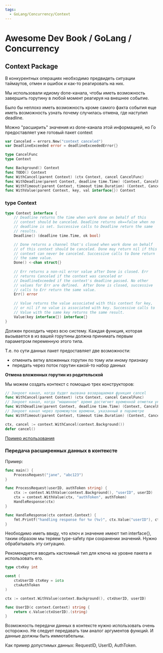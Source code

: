 ```yaml
---
tags:
  - GoLang/Concurrency/Context
---
```

# Awesome Dev Book / GoLang / Concurrency 

## Context Package

В конкурентных операциях необходимо предвидеть ситуации таймаутов, отмен и ошибок и как-то реагировать на них. 

Мы использовали идиому done-канала, чтобы иметь возможность завершить горутину в любой момент реагируя на внешнее событие. 

Было бы неплохо иметь возможность кроме самого факта события еще иметь возможность узнать почему случилась отмена, где наступил deadline. 

Можно "расширить" значения из done-канала этой информацией, но Го предоставляет уже готовый пакет context

```go
var Canceled = errors.New("context canceled")
var DeadlineExceeded error = deadlineExceededError{}

type CancelFunc
type Context

func Background() Context
func TODO() Context
func WithCancel(parent Context) (ctx Context, cancel CancelFunc)
func WithDeadline(parent Context, deadline time.Time) (Context, CancelFunc)
func WithTimeout(parent Context, timeout time.Duration) (Context, CancelFunc)
func WithValue(parent Context, key, val interface{}) Context
```

### type Context

```go
type Context interface {
    // Deadline returns the time when work done on behalf of this
    // context should be canceled. Deadline returns ok==false when no
    // deadline is set. Successive calls to Deadline return the same
    // results.
    Deadline() (deadline time.Time, ok bool)

    // Done returns a channel that's closed when work done on behalf
    // of this context should be canceled. Done may return nil if this
    // context can never be canceled. Successive calls to Done return
    // the same value.
    Done() <-chan struct{}
	
    // Err returns a non-nil error value after Done is closed. Err
    // returns Canceled if the context was canceled or
    // DeadlineExceeded if the context's deadline passed. No other
    // values for Err are defined.  After Done is closed, successive
    // calls to Err return the same value.
    Err() error
	
    // Value returns the value associated with this context for key, 
    // or nil if no value is associated with key. Successive calls to 
    // Value with the same key returns the same result.
    Value(key interface{}) interface{}
}
```
Должен проходить через всю систему. Каждая функция, которая вызывается в из вашей горутины должна принимать первым параметром переменную этого типа.

Т.е. по сути данных пакет предоставляет две возможности: 
- отменить ветку вложенных горутин по тому или иному признаку
- передать через поток горутин какой-то набор данных

**Отмена вложенных горутин из родительской**

Мы можем создать контекст с помощью трех конструкторов: 

```go
// Закроет канал, когда будет вызвана возвращаемая функция cancel
func WithCancel(parent Context) (ctx Context, cancel CancelFunc)
// Закроет канал, когда "машинное" время достигнет временной отметки указанной в параметре
func WithDeadline(parent Context, deadline time.Time) (Context, CancelFunc)
// Закроет канал через промежуток времени, указанный в параметре
func WithTimeout(parent Context, timeout time.Duration) (Context, CancelFunc)
```

```go
ctx, cancel := context.WithCancel(context.Background())
defer cancel()
```

[Пример использования](../../../code/go_lang/concurency/context_ex/main.go)

### Передача расширенных данных в контексте 

Пример: 

```go
func main() {
    ProcessRequest("jane", "abc123")
}

func ProcessRequest(userID, authToken string) {
    ctx := context.WithValue(context.Background(), "userID", userID)
    ctx = context.WithValue(ctx, "authToken", authToken)
    HandleResponse(ctx)
}

func HandleResponse(ctx context.Context) {
    fmt.Printf("handling response for %v (%v)", ctx.Value("userID"), ctx.Value("authToken"))
}
```

Необходимо иметь ввиду, что ключ и значение имеют тип interface{}, таким образом мы теряем type-safety при сохранении значений. Нужно обрабатывать эту ситуацию. 

Рекомендуется вводить кастомный тип для ключа на уровне пакета и использовать его. 

```go
type ctxKey int

const (
    ctxUserID ctxKey = iota
    ctxAuthToken
)

ctx := context.WithValue(context.Background(), ctxUserID, userID)

func UserID(c context.Context) string {
    return c.Value(ctxUserID).(string)
}
```

Возможность передачи данных в контексте нужно использовать очень осторожно. Не следует передавать там аналог аргументов функций. И данные должны быть иммютабельны. 

Как пример допустимых данных: RequestID, UserID, AuthToken. 

